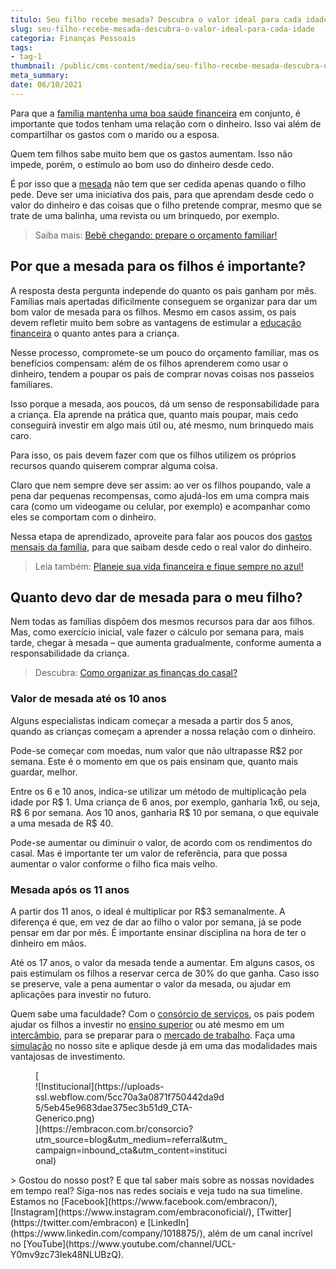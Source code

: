 ```yaml
---
titulo: Seu filho recebe mesada? Descubra o valor ideal para cada idade
slug: seu-filho-recebe-mesada-descubra-o-valor-ideal-para-cada-idade
categoria: Finanças Pessoais
tags:
- tag-1
thumbnail: /public/cms-content/media/seu-filho-recebe-mesada-descubra-o-valor-ideal-para-cada-idade.png
meta_summary: 
date: 06/10/2021
---
```

Para que a [família mantenha uma boa saúde financeira](https://www.embracon.com.br/blog/aprenda-como-montar-um-orcamento-familiar-em-5-passos) em conjunto, é importante que todos tenham uma relação com o dinheiro. Isso vai além de compartilhar os gastos com o marido ou a esposa.

Quem tem filhos sabe muito bem que os gastos aumentam. Isso não impede, porém, o estímulo ao bom uso do dinheiro desde cedo.

É por isso que a [mesada](https://www.youtube.com/watch?v=FwLrgY-5BXY) não tem que ser cedida apenas quando o filho pede. Deve ser uma iniciativa dos pais, para que aprendam desde cedo o valor do dinheiro e das coisas que o filho pretende comprar, mesmo que se trate de uma balinha, uma revista ou um brinquedo, por exemplo.

> Saiba mais: [Bebê chegando: prepare o orçamento familiar!](https://www.embracon.com.br/blog/bebe-chegando-prepare-o-orcamento-familiar)

Por que a mesada para os filhos é importante?
---------------------------------------------

A resposta desta pergunta independe do quanto os pais ganham por mês. Famílias mais apertadas dificilmente conseguem se organizar para dar um bom valor de mesada para os filhos. Mesmo em casos assim, os pais devem refletir muito bem sobre as vantagens de estimular a [educação financeira](https://www.youtube.com/watch?v=e3AMA9FJWDs) o quanto antes para a criança.

Nesse processo, compromete-se um pouco do orçamento familiar, mas os benefícios compensam: além de os filhos aprenderem como usar o dinheiro, tendem a poupar os pais de comprar novas coisas nos passeios familiares.

Isso porque a mesada, aos poucos, dá um senso de responsabilidade para a criança. Ela aprende na prática que, quanto mais poupar, mais cedo conseguirá investir em algo mais útil ou, até mesmo, num brinquedo mais caro.

Para isso, os pais devem fazer com que os filhos utilizem os próprios recursos quando quiserem comprar alguma coisa.

Claro que nem sempre deve ser assim: ao ver os filhos poupando, vale a pena dar pequenas recompensas, como ajudá-los em uma compra mais cara (como um videogame ou celular, por exemplo) e acompanhar como eles se comportam com o dinheiro.

Nessa etapa de aprendizado, aproveite para falar aos poucos dos [gastos mensais da família](https://www.embracon.com.br/blog/financas-da-familia-como-ensinar-os-filhos-a-economizar-dinheiro), para que saibam desde cedo o real valor do dinheiro.

> Leia também: [Planeje sua vida financeira e fique sempre no azul!](https://www.embracon.com.br/blog/planeje-sua-vida-financeira-e-fique-sempre-no-azul)

Quanto devo dar de mesada para o meu filho?
-------------------------------------------

Nem todas as famílias dispõem dos mesmos recursos para dar aos filhos. Mas, como exercício inicial, vale fazer o cálculo por semana para, mais tarde, chegar à mesada – que aumenta gradualmente, conforme aumenta a responsabilidade da criança.

> Descubra: [Como organizar as finanças do casal?](https://www.embracon.com.br/blog/como-organizar-as-financas-do-casal)

### Valor de mesada até os 10 anos

Alguns especialistas indicam começar a mesada a partir dos 5 anos, quando as crianças começam a aprender a nossa relação com o dinheiro.

Pode-se começar com moedas, num valor que não ultrapasse R$2 por semana. Este é o momento em que os pais ensinam que, quanto mais guardar, melhor.

Entre os 6 e 10 anos, indica-se utilizar um método de multiplicação pela idade por R$ 1. Uma criança de 6 anos, por exemplo, ganharia 1x6, ou seja, R$ 6 por semana. Aos 10 anos, ganharia R$ 10 por semana, o que equivale a uma mesada de R$ 40.

Pode-se aumentar ou diminuir o valor, de acordo com os rendimentos do casal. Mas é importante ter um valor de referência, para que possa aumentar o valor conforme o filho fica mais velho.

### Mesada após os 11 anos

A partir dos 11 anos, o ideal é multiplicar por R$3 semanalmente. A diferença é que, em vez de dar ao filho o valor por semana, já se pode pensar em dar por mês. É importante ensinar disciplina na hora de ter o dinheiro em mãos.

Até os 17 anos, o valor da mesada tende a aumentar. Em alguns casos, os pais estimulam os filhos a reservar cerca de 30% do que ganha. Caso isso se preserve, vale a pena aumentar o valor da mesada, ou ajudar em aplicações para investir no futuro.

Quem sabe uma faculdade? Com o [consórcio de serviços](https://www.embracon.com.br/consorcio-servicos), os pais podem ajudar os filhos a investir no [ensino superior](https://www.embracon.com.br/blog/confira-5-beneficios-de-fazer-um-consorcio-para-pos-graduacao) ou até mesmo em um [intercâmbio](https://www.embracon.com.br/blog/tire-as-suas-duvidas-sobre-o-consorcio-de-educacao-embracon), para se preparar para o [mercado de trabalho](https://www.embracon.com.br/blog/7-sinais-de-que-e-hora-de-investir-em-atualizacao-na-carreira). Faça uma [simulação](http://www.embracon.com.br/consorcio) no nosso site e aplique desde já em uma das modalidades mais vantajosas de investimento.

<figure class="w-richtext-figure-type-image w-richtext-align-center" style="max-width:310px">[<div>![Institucional](https://uploads-ssl.webflow.com/5cc70a3a0871f750442da9d5/5eb45e9683dae375ec3b51d9_CTA-Generico.png)</div>](https://embracon.com.br/consorcio?utm_source=blog&utm_medium=referral&utm_campaign=inbound_cta&utm_content=institucional)</figure>> Gostou do nosso post? E que tal saber mais sobre as nossas novidades em tempo real? Siga-nos nas redes sociais e veja tudo na sua timeline. Estamos no [Facebook](https://www.facebook.com/embracon/), [Instagram](https://www.instagram.com/embraconoficial/), [Twitter](https://twitter.com/embracon) e [LinkedIn](https://www.linkedin.com/company/1018875/), além de um canal incrível no [YouTube](https://www.youtube.com/channel/UCL-Y0mv9zc73Iek48NLUBzQ).
